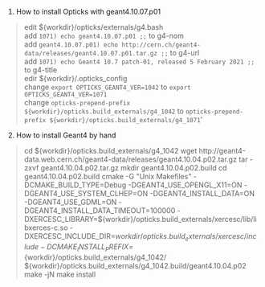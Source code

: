 1. How to install Opticks with geant4.10.07.p01  
  > edit ${workdir}/opticks/externals/g4.bash  
  add `1071) echo geant4.10.07.p01 ;;` to g4-nom  
  add `geant4.10.07.p01) echo http://cern.ch/geant4-data/releases/geant4.10.07.p01.tar.gz ;;` to g4-url  
  add `1071) echo Geant4 10.7 patch-01, released 5 February 2021 ;;` to g4-title  
  edir ${workdir}/.opticks_config  
  change `export OPTICKS_GEANT4_VER=1042` to `export OPTICKS_GEANT4_VER=1071`  
  change `opticks-prepend-prefix ${workdir}/opticks.build_externals/g4_1042` to `opticks-prepend-prefix ${workdir}/opticks.build_externals/g4_1071`'  

2. How to install Geant4 by hand
 >  cd ${workdir}/opticks.build_externals/g4_1042  
   wget http://geant4-data.web.cern.ch/geant4-data/releases/geant4.10.04.p02.tar.gz  
   tar -zxvf geant4.10.04.p02.tar.gz
   mkdir geant4.10.04.p02.build
   cd geant4.10.04.p02.build
   cmake -G "Unix Makefiles" -DCMAKE_BUILD_TYPE=Debug -DGEANT4_USE_OPENGL_X11=ON -DGEANT4_USE_SYSTEM_CLHEP=ON -DGEANT4_INSTALL_DATA=ON -DGEANT4_USE_GDML=ON -DGEANT4_INSTALL_DATA_TIMEOUT=100000  -DXERCESC_LIBRARY=${workdir}/opticks.build_externals/xercesc/lib/libxerces-c.so -DXERCESC_INCLUDE_DIR=${workdir}/opticks.build_externals/xercesc/include -DCMAKE_INSTALL_PREFIX=${workdir}/opticks.build_externals/g4_1042/ ${workdir}/opticks.build_externals/g4_1042.build/geant4.10.04.p02    
   make -jN
   make install
